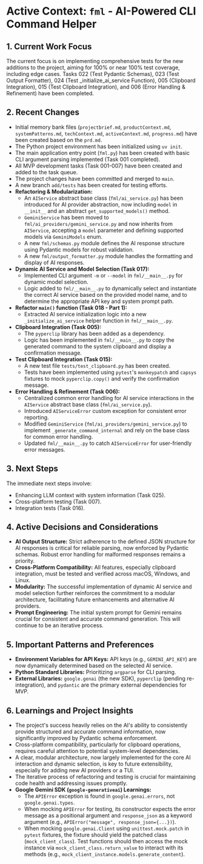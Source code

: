 # Active Context: `fml` - AI-Powered CLI Command Helper

## 1. Current Work Focus

The current focus is on implementing comprehensive tests for the new additions to the project, aiming for 100% or near 100% test coverage, including edge cases. Tasks 022 (Test Pydantic Schemas), 023 (Test Output Formatter), 024 (Test _initialize_ai_service Function), 005 (Clipboard Integration), 015 (Test Clipboard Integration), and 006 (Error Handling & Refinement) have been completed.

## 2. Recent Changes

- Initial memory bank files (`projectbrief.md`, `productContext.md`, `systemPatterns.md`, `techContext.md`, `activeContext.md`, `progress.md`) have been created based on the `prd.md`.
- The Python project environment has been initialized using `uv init`.
- The main application entry point (`fml.py`) has been created with basic CLI argument parsing implemented (Task 001 completed).
- All MVP development tasks (Task 001-007) have been created and added to the task queue.
- The project changes have been committed and merged to `main`.
- A new branch `add/tests` has been created for testing efforts.
- **Refactoring & Modularization:**
  - An `AIService` abstract base class (`fml/ai_service.py`) has been introduced for AI provider abstraction, now including `model` in `__init__` and an abstract `get_supported_models()` method.
  - `GeminiService` has been moved to `fml/ai_providers/gemini_service.py` and now inherits from `AIService`, accepting a `model` parameter and defining supported models via `GeminiModels` enum.
  - A new `fml/schemas.py` module defines the AI response structure using Pydantic models for robust validation.
  - A new `fml/output_formatter.py` module handles the formatting and display of AI responses.
- **Dynamic AI Service and Model Selection (Task 017):**
  - Implemented CLI argument `-m` or `--model` in `fml/__main__.py` for dynamic model selection.
  - Logic added to `fml/__main__.py` to dynamically select and instantiate the correct AI service based on the provided model name, and to determine the appropriate API key and system prompt path.
- **Refactor `main()` function (Task 018 - Part 1):**
  - Extracted AI service initialization logic into a new `_initialize_ai_service` helper function in `fml/__main__.py`.
- **Clipboard Integration (Task 005):**
  - The `pyperclip` library has been added as a dependency.
  - Logic has been implemented in `fml/__main__.py` to copy the generated command to the system clipboard and display a confirmation message.
- **Test Clipboard Integration (Task 015):**
  - A new test file `tests/test_clipboard.py` has been created.
  - Tests have been implemented using `pytest`'s `monkeypatch` and `capsys` fixtures to mock `pyperclip.copy()` and verify the confirmation message.
- **Error Handling & Refinement (Task 006):**
  - Centralized common error handling for AI service interactions in the `AIService` abstract base class (`fml/ai_service.py`).
  - Introduced `AIServiceError` custom exception for consistent error reporting.
  - Modified `GeminiService` (`fml/ai_providers/gemini_service.py`) to implement `_generate_command_internal` and rely on the base class for common error handling.
  - Updated `fml/__main__.py` to catch `AIServiceError` for user-friendly error messages.

## 3. Next Steps

The immediate next steps involve:

- Enhancing LLM context with system information (Task 025).
- Cross-platform testing (Task 007).
- Integration tests (Task 016).

## 4. Active Decisions and Considerations

- **AI Output Structure:** Strict adherence to the defined JSON structure for AI responses is critical for reliable parsing, now enforced by Pydantic schemas. Robust error handling for malformed responses remains a priority.
- **Cross-Platform Compatibility:** All features, especially clipboard integration, must be tested and verified across macOS, Windows, and Linux.
- **Modularity:** The successful implementation of dynamic AI service and model selection further reinforces the commitment to a modular architecture, facilitating future enhancements and alternative AI providers.
- **Prompt Engineering:** The initial system prompt for Gemini remains crucial for consistent and accurate command generation. This will continue to be an iterative process.

## 5. Important Patterns and Preferences

- **Environment Variables for API Keys:** API keys (e.g., `GEMINI_API_KEY`) are now dynamically determined based on the selected AI service.
- **Python Standard Libraries:** Prioritizing `argparse` for CLI parsing.
- **External Libraries:** `google.genai` (the new SDK), `pyperclip` (pending re-integration), and `pydantic` are the primary external dependencies for MVP.

## 6. Learnings and Project Insights

- The project's success heavily relies on the AI's ability to consistently provide structured and accurate command information, now significantly improved by Pydantic schema enforcement.
- Cross-platform compatibility, particularly for clipboard operations, requires careful attention to potential system-level dependencies.
- A clear, modular architecture, now largely implemented for the core AI interaction and dynamic selection, is key to future extensibility, especially for adding new AI providers or a TUI.
- The iterative process of refactoring and testing is crucial for maintaining code health and addressing issues promptly.
- **Google Gemini SDK (`google-generativeai`) Learnings:**
    - The `APIError` exception is found in `google.genai.errors`, not `google.genai.types`.
    - When mocking `APIError` for testing, its constructor expects the error message as a positional argument and `response_json` as a keyword argument (e.g., `APIError("message", response_json={...})`).
    - When mocking `google.genai.Client` using `unittest.mock.patch` in `pytest` fixtures, the fixture should yield the patched class (`mock_client_class`). Test functions should then access the mock instance via `mock_client_class.return_value` to interact with its methods (e.g., `mock_client_instance.models.generate_content`).
